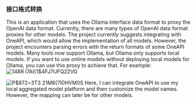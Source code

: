 ### 接口格式转换
This is an application that uses the Ollama interface data format to proxy the OpenAI data format. Currently, there are many types of OpenAI data format proxies for other models. The project currently suggests integrating with OneAPI, which would allow the implementation of all models. However, the project encounters parsing errors with the return formats of some OneAPI models. Many tools now support Ollama, but Ollama only supports local models. If you want to use online models without deploying local models for Ollama, you can use this proxy to achieve that.
For example:![148R I7AI{1$4FJ7UFQ22VG](https://github.com/user-attachments/assets/ca2778ff-51db-4f44-b55e-25f1a810f7d7)

![P$872~3T3 21M8{7I0HVM0S](https://github.com/user-attachments/assets/c300b302-fbac-4a3a-b6fe-0be15f771e6a)
Here, I can integrate OneAPI to use my local aggregated model platform and then customize the model names. However, the mapping can later be for other models.
